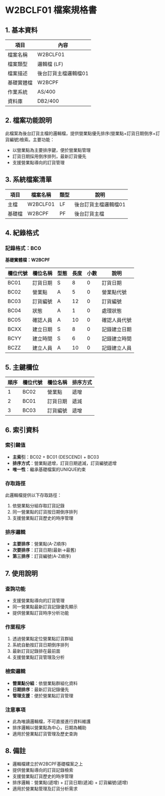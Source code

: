 # W2BCLF01 檔案規格書

## 1. 基本資料

| 項目 | 內容 |
|------|------|
| 檔案名稱 | W2BCLF01 |
| 檔案類型 | 邏輯檔 (LF) |
| 檔案描述 | 後台訂貨主檔邏輯檔01 |
| 基礎實體檔 | W2BCPF |
| 作業系統 | AS/400 |
| 資料庫 | DB2/400 |

## 2. 檔案功能說明

此檔案為後台訂貨主檔的邏輯檔，提供營業點優先排序(營業點+訂貨日期倒序+訂貨編號)檢索。主要功能：
- 以營業點為主要排序鍵，便於營業點管理
- 訂貨日期採用倒序排列，最新訂貨優先
- 支援營業點導向的訂貨管理

## 3. 系統檔案清單

| 項目 | 檔案名稱 | 類型 | 說明 |
|------|----------|------|------|
| 主檔 | W2BCLF01 | LF | 後台訂貨主檔邏輯檔01 |
| 基礎檔 | W2BCPF | PF | 後台訂貨主檔 |

## 4. 紀錄格式

### 記錄格式：BC0
**基礎實體檔：W2BCPF**

| 欄位代號 | 欄位名稱 | 型態 | 長度 | 小數 | 說明 |
|----------|----------|------|------|------|------|
| BC01 | 訂貨日期 | S | 8 | 0 | 訂貨日期 |
| BC02 | 營業點 | A | 5 | 0 | 營業點代號 |
| BC03 | 訂貨編號 | A | 12 | 0 | 訂貨編號 |
| BC04 | 狀態 | A | 1 | 0 | 處理狀態 |
| BC05 | 確認人員 | A | 10 | 0 | 確認人員代號 |
| BCXX | 建立日期 | S | 8 | 0 | 記錄建立日期 |
| BCYY | 建立時間 | S | 6 | 0 | 記錄建立時間 |
| BCZZ | 建立人員 | A | 10 | 0 | 記錄建立人員 |

## 5. 主鍵欄位

| 順序 | 欄位代號 | 欄位名稱 | 排序方式 |
|------|----------|----------|----------|
| 1 | BC02 | 營業點 | 遞增 |
| 2 | BC01 | 訂貨日期 | 遞減 |
| 3 | BC03 | 訂貨編號 | 遞增 |

## 6. 索引資料

### 索引鍵值
- **主索引**：BC02 + BC01 (DESCEND) + BC03
- **排序方式**：營業點遞增，訂貨日期遞減，訂貨編號遞增
- **唯一性**：繼承基礎檔案的UNIQUE約束

### 存取路徑
此邏輯檔提供以下存取路徑：
1. 依營業點分組存取訂貨記錄
2. 同一營業點的訂貨按日期倒序排列
3. 支援營業點訂貨歷史的時序管理

### 排序邏輯
- **主要排序**：營業點(A-Z順序)
- **次要排序**：訂貨日期(最新→最舊)
- **第三排序**：訂貨編號(A-Z順序)

## 7. 使用說明

### 查詢功能
- 支援營業點導向的訂貨管理
- 同一營業點最新訂貨記錄優先顯示
- 提供營業點訂貨時序分析功能

### 作業程序
1. 透過營業點定位營業點訂貨群組
2. 系統自動按訂貨日期倒序排列
3. 最新訂貨記錄排在最前面
4. 支援營業點訂貨管理及分析

### 檢索邏輯
- **營業點分組**：依營業點群組化資料
- **日期排序**：最新訂貨記錄優先
- **管理支援**：便於營業點訂貨管理

### 注意事項
- 此為唯讀邏輯檔，不可直接進行資料維護
- 排序邏輯以營業點為中心，日期為輔助
- 適用於營業點訂貨管理及歷史查詢

## 8. 備註

- 邏輯檔建立於W2BCPF基礎檔案之上
- 提供營業點導向的訂貨記錄檢索
- 支援營業點訂貨歷史的時序管理
- 排序邏輯：營業點(遞增) + 訂貨日期(遞減) + 訂貨編號(遞增)
- 適用於營業點管理及訂貨分析需求 